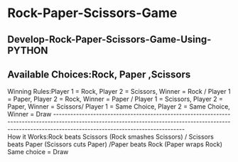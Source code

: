 # Rock-Paper-Scissors-Game
Develop-Rock-Paper-Scissors-Game-Using-PYTHON
------------------------------------------------------------------------------------------------------------------------------------------------------------------------------------------------------------------------
Available Choices:Rock, Paper ,Scissors 
------------------------------------------------------------------------------------------------------------------------------------------------------------------------------------------------------------------------
Winning Rules:Player 1 = Rock,	Player 2 = Scissors, Winner = Rock / Player 1 = Paper, Player 2 = Rock, Winner = Paper / Player 1 = Scissors, Player 2 = Paper, Winner = Scissors/ Player 1 = Same Choice, Player 2 = Same Choice, Winner = Draw ----------------------------------------------------------------------------------------------------------------------------------------------------------------------------------------------------------  	
How it Works:Rock beats Scissors (Rock smashes Scissors) / Scissors beats Paper (Scissors cuts Paper) /Paper beats Rock (Paper wraps Rock) Same choice = Draw
